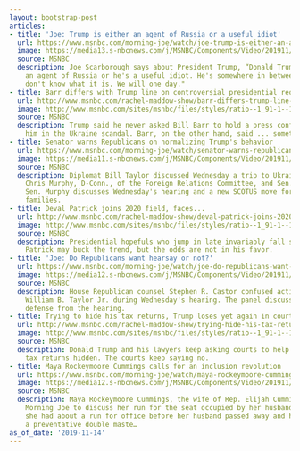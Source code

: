 ```yaml
---
layout: bootstrap-post
articles:
- title: 'Joe: Trump is either an agent of Russia or a useful idiot'
  url: https://www.msnbc.com/morning-joe/watch/joe-trump-is-either-an-agent-of-russia-or-a-useful-idiot-73449029597
  image: https://media13.s-nbcnews.com/j/MSNBC/Components/Video/201911/n_mj_joe_micro_191114_1920x1080.nbcnews-fp-1200-630.jpg
  source: MSNBC
  description: Joe Scarborough says about President Trump, “Donald Trump is either
    an agent of Russia or he's a useful idiot. He's somewhere in between there. We
    don't know what it is. We will one day."
- title: Barr differs with Trump line on controversial presidential request
  url: http://www.msnbc.com/rachel-maddow-show/barr-differs-trump-line-controversial-presidential-request
  image: http://www.msnbc.com/sites/msnbc/files/styles/ratio--1_91-1--1200x630/public/videos/n_melvin_dojwilliambarr_191025_1920x1080.jpg?itok=rItgpFkL
  source: MSNBC
  description: Trump said he never asked Bill Barr to hold a press conference exonerating
    him in the Ukraine scandal. Barr, on the other hand, said ... something different.
- title: Senator warns Republicans on normalizing Trump's behavior
  url: https://www.msnbc.com/morning-joe/watch/senator-warns-republicans-on-normalizing-trump-s-behavior-73447493682
  image: https://media11.s-nbcnews.com/j/MSNBC/Components/Video/201911/n_mj_murphy_191114_1920x1080.nbcnews-fp-1200-630.jpg
  source: MSNBC
  description: Diplomat Bill Taylor discussed Wednesday a trip to Ukraine with Sen.
    Chris Murphy, D-Conn., of the Foreign Relations Committee, and Sen. Ron Johnson.
    Sen. Murphy discusses Wednesday's hearing and a new SCOTUS move for Sandy Hook
    families.
- title: Deval Patrick joins 2020 field, faces...
  url: http://www.msnbc.com/rachel-maddow-show/deval-patrick-joins-2020-field-faces-daunting-challenges
  image: http://www.msnbc.com/sites/msnbc/files/styles/ratio--1_91-1--1200x630/public/ap545944986262.jpg?itok=AQELe_fX
  source: MSNBC
  description: Presidential hopefuls who jump in late invariably fall short. Deval
    Patrick may buck the trend, but the odds are not in his favor.
- title: 'Joe: Do Republicans want hearsay or not?'
  url: https://www.msnbc.com/morning-joe/watch/joe-do-republicans-want-hearsay-or-not-73444421746
  image: https://media12.s-nbcnews.com/j/MSNBC/Components/Video/201911/n_mj_second_191114_1920x1080.nbcnews-fp-1200-630.jpg
  source: MSNBC
  description: House Republican counsel Stephen R. Castor confused acting Ambassador
    William B. Taylor Jr. during Wednesday's hearing. The panel discusses the Republican
    defense from the hearing.
- title: Trying to hide his tax returns, Trump loses yet again in court
  url: http://www.msnbc.com/rachel-maddow-show/trying-hide-his-tax-returns-trump-loses-yet-again-court
  image: http://www.msnbc.com/sites/msnbc/files/styles/ratio--1_91-1--1200x630/public/tdy-120416-money-taxes-stock-tease-945a.jpg?itok=nyDzdLXp
  source: MSNBC
  description: Donald Trump and his lawyers keep asking courts to help keep the president's
    tax returns hidden. The courts keep saying no.
- title: Maya Rockeymoore Cummings calls for an inclusion revolution
  url: https://www.msnbc.com/morning-joe/watch/maya-rockeymoore-cummings-calls-for-an-inclusion-revolution-73441861931
  image: https://media12.s-nbcnews.com/j/MSNBC/Components/Video/201911/n_mj_maya_191114_1920x1080.nbcnews-fp-1200-630.jpg
  source: MSNBC
  description: Maya Rockeymoore Cummings, the wife of Rep. Elijah Cummings, joins
    Morning Joe to discuss her run for the seat occupied by her husband, the discussions
    she had about a run for office before her husband passed away and her plans for
    a preventative double maste…
as_of_date: '2019-11-14'
---
```


